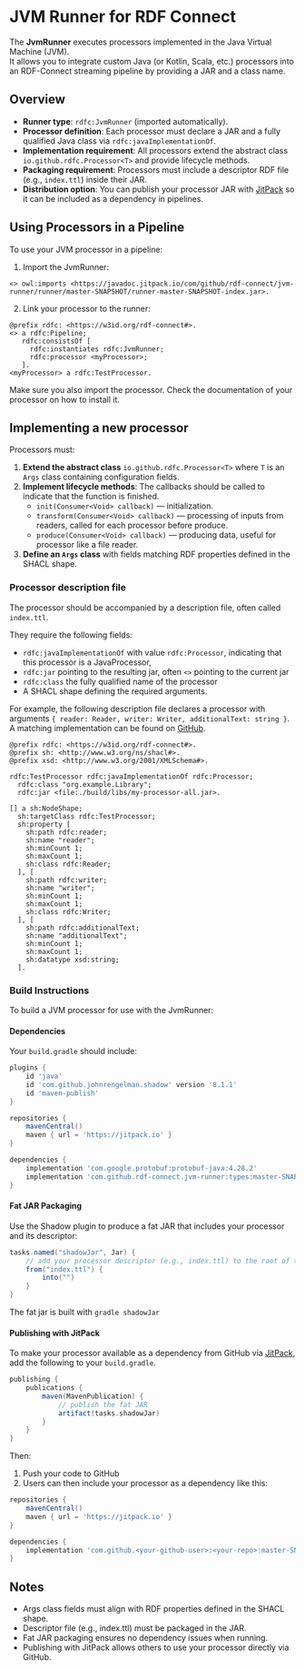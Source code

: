 # JVM Runner for RDF Connect

The **JvmRunner** executes processors implemented in the Java Virtual Machine (JVM).  
It allows you to integrate custom Java (or Kotlin, Scala, etc.) processors into an RDF-Connect streaming pipeline by providing a JAR and a class name.

## Overview

- **Runner type**: `rdfc:JvmRunner` (imported automatically).  
- **Processor definition**: Each processor must declare a JAR and a fully qualified Java class via `rdfc:javaImplementationOf`.  
- **Implementation requirement**: All processors extend the abstract class `io.github.rdfc.Processor<T>` and provide lifecycle methods.  
- **Packaging requirement**: Processors must include a descriptor RDF file (e.g., `index.ttl`) inside their JAR.  
- **Distribution option**: You can publish your processor JAR with [JitPack](https://jitpack.io) so it can be included as a dependency in pipelines.  


## Using Processors in a Pipeline

To use your JVM processor in a pipeline:

1. Import the JvmRunner:

```turtle
<> owl:imports <https://javadoc.jitpack.io/com/github/rdf-connect/jvm-runner/runner/master-SNAPSHOT/runner-master-SNAPSHOT-index.jar>.
```

2. Link your processor to the runner:

```turtle
@prefix rdfc: <https://w3id.org/rdf-connect#>.
<> a rdfc:Pipeline;
   rdfc:consistsOf [
     rdfc:instantiates rdfc:JvmRunner;
     rdfc:processor <myProcessor>;
   ].
<myProcessor> a rdfc:TestProcessor.
```

Make sure you also import the processor. Check the documentation of your processor on how to install it.


## Implementing a new processor

Processors must:

1. **Extend the abstract class** `io.github.rdfc.Processor<T>` where `T` is an `Args` class containing configuration fields.
2. **Implement lifecycle methods**: The callbacks should be called to indicate that the function is finished.
   - `init(Consumer<Void> callback)` — initialization.
   - `transform(Consumer<Void> callback)` — processing of inputs from readers, called for each processor before produce.
   - `produce(Consumer<Void> callback)` — producing data, useful for processor like a file reader.
3. **Define an `Args` class** with fields matching RDF properties defined in the SHACL shape.

### Processor description file

The processor should be accompanied by a description file, often called `index.ttl`.

They require the following fields:
* `rdfc:javaImplementationOf` with value `rdfc:Processor`, indicating that this processor is a JavaProcessor,
* `rdfc:jar` pointing to the resulting jar, often `<>` pointing to the current jar  
* `rdfc:class` the fully qualified name of the processor
* A SHACL shape defining the required arguments.

For example, the following description file declares a processor with arguments `{ reader: Reader, writer: Writer, additionalText: string }`.
A matching implementation can be found on [GitHub](https://github.com/rdf-connect/template-processor-jvm/blob/main/src/main/java/org/example/Library.java).
```turtle
@prefix rdfc: <https://w3id.org/rdf-connect#>.
@prefix sh: <http://www.w3.org/ns/shacl#>.
@prefix xsd: <http://www.w3.org/2001/XMLSchema#>.

rdfc:TestProcessor rdfc:javaImplementationOf rdfc:Processor;
  rdfc:class "org.example.Library";
  rdfc:jar <file:./build/libs/my-processor-all.jar>.

[] a sh:NodeShape;
  sh:targetClass rdfc:TestProcessor;
  sh:property [
    sh:path rdfc:reader;
    sh:name "reader";
    sh:minCount 1;
    sh:maxCount 1;
    sh:class rdfc:Reader;
  ], [
    sh:path rdfc:writer;
    sh:name "writer";
    sh:minCount 1;
    sh:maxCount 1;
    sh:class rdfc:Writer;
  ], [
    sh:path rdfc:additionalText;
    sh:name "additionalText";
    sh:minCount 1;
    sh:maxCount 1;
    sh:datatype xsd:string;
  ].
```

### Build Instructions

To build a JVM processor for use with the JvmRunner:

#### Dependencies

Your `build.gradle` should include:

```gradle
plugins {
    id 'java'
    id 'com.github.johnrengelman.shadow' version '8.1.1'
    id 'maven-publish'
}

repositories {
    mavenCentral()
    maven { url = 'https://jitpack.io' }
}

dependencies {
    implementation 'com.google.protobuf:protobuf-java:4.28.2'
    implementation 'com.github.rdf-connect.jvm-runner:types:master-SNAPSHOT'
}
```

#### Fat JAR Packaging

Use the Shadow plugin to produce a fat JAR that includes your processor and its descriptor:
``` gradle
tasks.named("shadowJar", Jar) {
    // add your processor descriptor (e.g., index.ttl) to the root of the jar
    from("index.ttl") {
        into("")
    }
}
```

The fat jar is built with `gradle shadowJar`


#### Publishing with JitPack

To make your processor available as a dependency from GitHub via [JitPack](https://jitpack.io), add the following to your `build.gradle`.

```gradle 
publishing {
    publications {
        maven(MavenPublication) {
            // publish the fat JAR
            artifact(tasks.shadowJar)
        }
    }
}
```

Then:

1. Push your code to GitHub
2. Users can then include your processor as a dependency like this:

```gradle
repositories {
    mavenCentral()
    maven { url = 'https://jitpack.io' }
}

dependencies {
    implementation 'com.github.<your-github-user>:<your-repo>:master-SNAPSHOT' // or a git hash or release
}
```



## Notes

* Args class fields must align with RDF properties defined in the SHACL shape.
* Descriptor file (e.g., index.ttl) must be packaged in the JAR.
* Fat JAR packaging ensures no dependency issues when running.
* Publishing with JitPack allows others to use your processor directly via GitHub.

